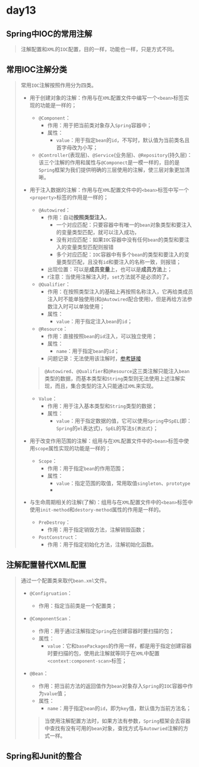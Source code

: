 # day13

## Spring中IOC的常用注解

> 注解配置和`XML`的`IOC`配置，目的一样，功能也一样，只是方式不同。

## 常用IOC注解分类

> 常用`IOC`注解按照作用分为四类。
>
> - 用于创建对象的注解：作用与在`XML`配置文件中编写一个`<bean>`标签实现的功能是一样的；
>
>   - `@Component`：
>     - 作用：用于把当前类对象存入`Spring`容器中；
>     - 属性：
>       - `value`：用于指定`bean`的`id`，不写时，默认值为当前类名且首字母改为小写；
>   - `@Controller`(表现层)、`@Service`(业务层)、`@Repository`(持久层)：该三个注解的作用和属性与`@Componect`是一模一样的，目的是`Spring`框架为我们提供明确的三层使用的注解，使三层对象更加清晰。
>
> - 用于注入数据的注解：作用与在`XML`配置文件中的`<bean>`标签中写一个`<property>`标签的作用是一样的；
>
>   - `@Autowired`：
>     - 作用：自动**按照类型注入**，
>       - 一个对应匹配：只要容器中有唯一的`bean`对象类型和要注入的变量类型匹配，就可以注入成功，
>       - 没有对应匹配：如果`IOC`容器中没有任何`bean`的类型和要注入的变量类型匹配则报错
>       - 多个对应匹配：`IOC`容器中有多个`bean`的类型和要注入的变量类型匹配，且没有`id`和要注入的名称一致，则报错；
>     - 出现位置：可以是**成员变量**上，也可以是**成员方法**上；
>     - r注意：当使用注解注入时，`set`方法就不是必须的了。
>   - `@Qualifier`：
>     - 作用：在按照类型注入的基础上再按照名称注入，它再给类成员注入时不能单独使用(和`@Autowired`配合使用)，但是再给方法参数注入时可以单独使用；
>     - 属性：
>       - `value`：用于指定注入`bean`的`id`；
>   - `@Resource`：
>     - 作用：直接按照`bean`的`id`注入，可以独立使用；
>     - 属性：
>       - `name`：用于指定`bean`的`id`；
>     - 问题记录：无法使用该注解时，[参考链接](https://blog.csdn.net/BlackPlus28/article/details/82828400)
>
>   > `@Autowired`、`@Qualifier`和`@Resource`这三类注解只能注入`bean`类型的数据，而基本类型和`String`类型则无法使用上述注解实现，而且，集合类型的注入只能通过`XML`来实现。
>
>   - `Value`：
>     - 作用：用于注入基本类型和`String`类型的数据；
>     - 属性：
>       - `value`：用于指定数据的值，它可以使用`Spring`中`SpEL`(即：`Spring`的`el`表达式)，`SpEL`的写法`${表达式}`；
>
> - 用于改变作用范围的注解：组用与在`XML`配置文件中的`<bean>`标签中使用`scope`属性实现的功能是一样的；
>
>   - `Scope`：
>     - 作用：用于指定`bean`的作用范围；
>     - 属性：
>       - `value`：指定范围的取值，常用取值`singleton`、`prototype`
>       - 
>
> - 与生命周期相关的注解(了解)：组用与在`XML`配置文件中的`<bean>`标签中使用`init-method`和`destory-method`属性的作用是一样的。
>
>   - `PreDestroy`：
>     - 作用：用于指定销毁方法，注解销毁函数；
>   - `PostConstruct`：
>     - 作用：用于指定初始化方法，注解初始化函数。

## 注解配置替代XML配置

> 通过一个配置类来取代`bean.xml`文件。
>
> - `@Configruation`：
>
>   - 作用：指定当前类是一个配置类；
>
> - `@ComponentScan`：
>
>   - 作用：用于通过注解指定`Spring`在创建容器时要扫描的包；
>   - 属性：
>     - `value`：它和`basePackages`的作用一样，都是用于指定创建容器时要扫描的包，使用此注解就等同于在`XML`中配置`<context:component-scan>`标签；
>
> - `@Bean`：
>
>   - 作用：把当前方法的返回值作为`bean`对象存入`Spring`的`IOC`容器中作为`value`值；
>   - 属性：
>     - `name`：用于指定`bean`的`id`，即为`key`值，默认值为当前方法名；
>
>   > 当使用注解配置方法时，如果方法有参数，`Spring`框架会去容器中查找有没有可用的`bean`对象，查找方式与`Autowried`注解的方式一样。

## Spring和Junit的整合

> 